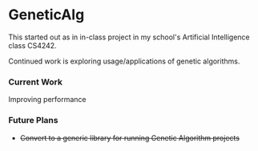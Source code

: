 # GeneticAlg

This started out as in in-class project in my school's Artificial Intelligence class CS4242.

Continued work is exploring usage/applications of genetic algorithms.

### Current Work
Improving performance

### Future Plans
 - ~~Convert to a generic library for running Genetic Algorithm projects~~
